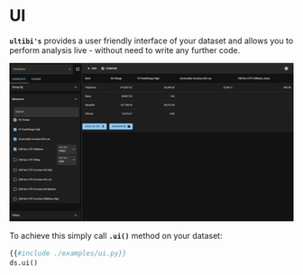 # UI

**`ultibi's`** provides a user friendly interface of your dataset and allows you to perform analysis live - without need to write any further code.

![ultibi ui](./assets/ui.png)

To achieve this simply call **`.ui()`** method on your dataset:

```python
{{#include ./examples/ui.py}}
ds.ui()
```
